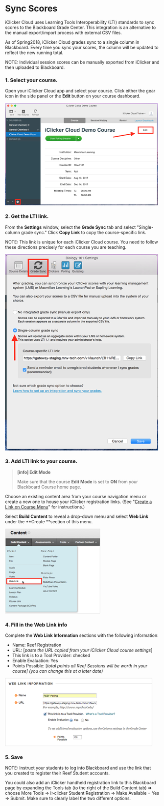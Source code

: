 # Sync Scores

iClicker Cloud uses Learning Tools Interoperability \(LTI\) standards to sync scores to the Blackboard Grade Center. This integration is an alternative to the manual export/import process with external CSV files.

As of Spring2018, iClicker Cloud grades sync to a single column in Blackboard. Every time you sync your scores, the column will be updated to reflect the new running total.

NOTE: Individual session scores can be manually exported from iClicker and then uploaded to Blackboard.

### 1. Select your course.

Open your iClicker Cloud app and select your course.  Click either the gear icon in the side panel or the **Edit** button on your course dashboard.

![software demo course screen boxing the &quot;edit&quot; button](/assets/s1.png)

### 2. Get the LTI link.

From the **Settings** window, select the **Grade Sync** tab and select "Single-column grade sync." Click **Copy Link** to copy the course-specific link.

NOTE: This link is unique for each iClicker Cloud course. You need to follow these directions precisely for each course you are teaching.

![software grade sync portion of settings with single column grade sync selected with reminder option checked](/assets/s2.png)

### 3. Add LTI link to your course.

> **\[info\] Edit Mode**
>
> Make sure that the course **Edit Mode** is set to **ON** from your Blackboard Course home page.

Choose an existing content area from your course navigation menu or create a new one to house your iClicker registration links. \(See "[Create a Link on Course Menu](https://help.blackboard.com/Learn/Instructor/Getting_Started/Navigate_Inside_a_Course)" for instructions.\) 

Select **Build Content** to reveal a drop-down menu and select **Web Link** under the **Create **section of this menu.

![blackboard content area with web link selected under &quot;build content&quot; drop down](/assets/s3.png)

### 4. Fill in the Web Link info

Complete the **Web Link Information** sections with the following information:

* Name: Reef Registration
* URL: \[_paste the URL copied from your iClicker Cloud course settings_\]
* This link is to a Tool Provider: checked
* Enable Evaluation: Yes
* Points Possible: \[_total points all Reef Sessions will be worth in your course\] \(you can change this at a later date\)_

![blackboard web link information content build screen with correct example values](/assets/s4.png)

### 5. Save

NOTE: Instruct your students to log into Blackboard and use the link that you created to register their Reef Student accounts. 

You could also add an iClicker handheld registration link to this Blackboard page by expanding the Tools tab \(to the right of the Build Content tab\) =&gt; choose More Tools =&gt; i&gt;clicker Student Registration =&gt; Make Available = Yes =&gt; Submit. Make sure to clearly label the two different options.



